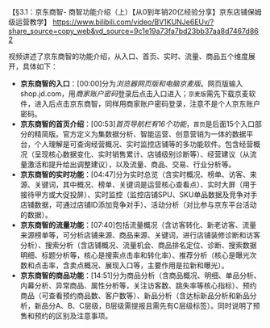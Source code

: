 【§3.1：京东商智- 商智功能介绍（上）【从0到年销20亿经验分享】京东店铺保姆级运营教学】 https://www.bilibili.com/video/BV1KUNJe6EUv/?share_source=copy_web&vd_source=9c1e19a73fa7bd23bb37aa8d7467d862

视频讲述了京东商智的功能介绍，从入口、首页、实时、流量、商品五个维度展开，具体如下：
- **京东商智的入口**：[00:00]分为*浏览器网页版和电脑京麦版*。网页版输入shop.jd.com，用*商家账户密码*登录后点击入口进入；`京麦版`需先下载京麦软件，进入后点击京东商智，同样用商家账户密码登录，注意不是个人京东账户密码。
- **京东商智的首页介绍**：[00:53]*首页导航栏有16个功能*，`首页`是后面15个入口部分的精简版。官方定义为集数据分析、智能运营、创意营销为一体的数据平台，个人理解是可查询经营概况、实时监控店铺等的多功能软件。包含经营概况（呈现核心数据变化、实时销售累计、店铺级别诊断等）、经营建议（从流量激活和提升给出调整建议），以及流量、商品、交易、行业分析等。
- **京东商智的实时功能**：[04:47]分为实时总览（含实时概况、榜单、访客、来源、关键词，其中概况、榜单、关键词是运营核心查看点）、实时大屏（用于接待甲方或大促投屏）、实时监控（监控店铺SPU、SKU单品数据及竞争对手店铺数据，可通过店铺ID添加竞争对手）、活动分析（对比参与京东平台活动的数据）。
- **京东商智的流量功能**：[07:40]包括流量概况（含访客转化、新老访客、流量来源榜单等，可分析店铺来源、商品来源、关键词，进行店铺装修诊断和访客分析）、搜索分析（含店铺概况、流量机会、商品排名定位、诊断、搜索数据明细、标题分析等，核心是搜索点击率和转化率）、推荐分析（核心是曝光次数和点击率，含卖点概况、展现入口等，主要作用是拉新和曝光）。
- **京东商智的商品功能**：[14:51]分为商品分析（含商品概况、明细、单品分析、内幕分析、异常商品、属性分析等，关注访客数、跳失率等核心指标）、预约商品（可查看预约商品数、客户数等）、新品分析（含达标新品分析和新品分析，新品分A、B、C层级，B层级需提报且需先有C层级标签）。同时说明了预售和预约的区别及注意事项。